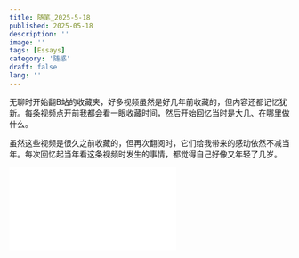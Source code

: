 ```yaml
---
title: 随笔_2025-5-18
published: 2025-05-18
description: ''
image: ''
tags: [Essays]
category: '随感'
draft: false 
lang: ''
---
```


无聊时开始翻B站的收藏夹，好多视频虽然是好几年前收藏的，但内容还都记忆犹新。每条视频点开前我都会看一眼收藏时间，然后开始回忆当时是大几、在哪里做什么。

虽然这些视频是很久之前收藏的，但再次翻阅时，它们给我带来的感动依然不减当年。每次回忆起当年看这条视频时发生的事情，都觉得自己好像又年轻了几岁。

<iframe src="//player.bilibili.com/player.html?isOutside=true&aid=498287410&bvid=BV1MK411s7Xt&cid=197369592&p=1" scrolling="no" border="0" frameborder="no" framespacing="0" allowfullscreen="true"></iframe>
